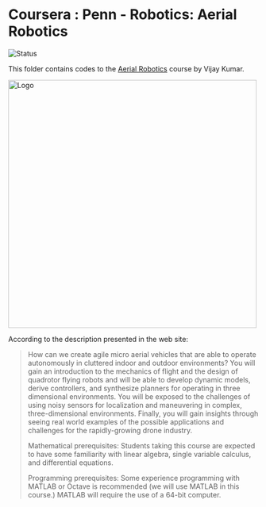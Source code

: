 # Coursera : Penn - Robotics: Aerial Robotics

<img alt="Status" src="https://cdn.jsdelivr.net/gh/rogergranada/MOOCs/_utils/inprogress.svg">

This folder contains codes to the [Aerial Robotics](https://www.coursera.org/learn/robotics-flight) course by Vijay Kumar. 

<img alt="Logo" src="images/aerial_robotics.png" width="500">

According to the description presented in the web site:

> How can we create agile micro aerial vehicles that are able to operate autonomously in cluttered indoor and outdoor environments?  You will gain an introduction to the mechanics of flight and the design of quadrotor flying robots and will be able to develop dynamic models, derive controllers, and synthesize planners for operating in three dimensional environments.  You will be exposed to the challenges of using noisy sensors for localization and maneuvering in complex, three-dimensional environments.  Finally, you will gain insights through seeing real world examples of the possible applications and challenges for the rapidly-growing drone industry.
> 
> Mathematical prerequisites: Students taking this course are expected to have some familiarity with linear algebra, single variable calculus, and differential equations.
> 
> Programming prerequisites: Some experience programming with MATLAB or Octave is recommended (we will use MATLAB in this course.) MATLAB will require the use of a 64-bit computer.
